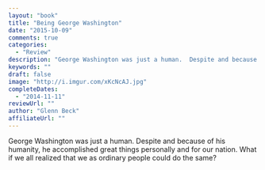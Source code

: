 ```yaml
---
layout: "book"
title: "Being George Washington"
date: "2015-10-09"
comments: true
categories:
  - "Review"
description: "George Washington was just a human.  Despite and because of his humanity, he accomplished great things personally and for our nation.  What if we all "
keywords: ""
draft: false
image: "http://i.imgur.com/xKcNcAJ.jpg"
completeDates:
  - "2014-11-11"
reviewUrl: ""
author: "Glenn Beck"
affiliateUrl: ""
---
```


George Washington was just a human.  Despite and because of his humanity, he accomplished great things personally and for our nation.  What if we all realized that we as ordinary people could do the same?
